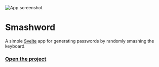 <img src="https://smashword.surge.sh/screenshot.png" alt="App screenshot">

# Smashword

A simple [Svelte](https://svelte.dev/) app for generating passwords by randomly smashing the keyboard.

### <a href="https://smashword.surge.sh/">Open the project</a>
